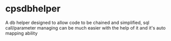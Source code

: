 # cpsdbhelper
A db helper designed to allow code to be chained and simplified, sql call/parameter managing can be much easier with the help of it and it's auto mapping ability
